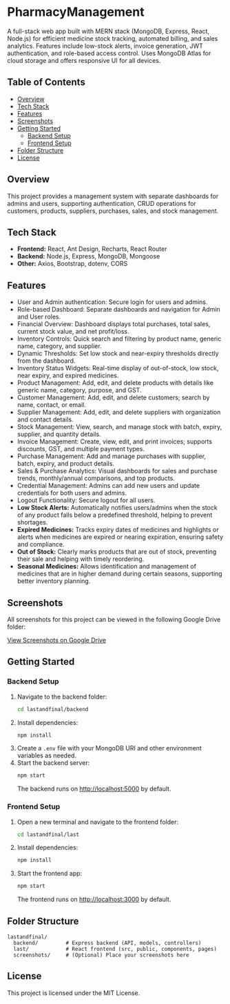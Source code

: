 # PharmacyManagement
A full-stack web app built with MERN stack (MongoDB, Express, React, Node.js) for efficient medicine stock tracking, automated billing, and sales analytics. Features include low-stock alerts, invoice generation, JWT authentication, and role-based access control. Uses MongoDB Atlas for cloud storage and offers responsive UI for all devices.

## Table of Contents
- [Overview](#overview)
- [Tech Stack](#tech-stack)
- [Features](#features)
- [Screenshots](#screenshots)
- [Getting Started](#getting-started)
  - [Backend Setup](#backend-setup)
  - [Frontend Setup](#frontend-setup)
- [Folder Structure](#folder-structure)
- [License](#license)

## Overview
This project provides a management system with separate dashboards for admins and users, supporting authentication, CRUD operations for customers, products, suppliers, purchases, sales, and stock management.

## Tech Stack
- **Frontend:** React, Ant Design, Recharts, React Router
- **Backend:** Node.js, Express, MongoDB, Mongoose
- **Other:** Axios, Bootstrap, dotenv, CORS

## Features
- User and Admin authentication: Secure login for users and admins.
- Role-based Dashboard: Separate dashboards and navigation for Admin and User roles.
- Financial Overview: Dashboard displays total purchases, total sales, current stock value, and net profit/loss.
- Inventory Controls: Quick search and filtering by product name, generic name, category, and supplier.
- Dynamic Thresholds: Set low stock and near-expiry thresholds directly from the dashboard.
- Inventory Status Widgets: Real-time display of out-of-stock, low stock, near expiry, and expired medicines.
- Product Management: Add, edit, and delete products with details like generic name, category, purpose, and GST.
- Customer Management: Add, edit, and delete customers; search by name, contact, or email.
- Supplier Management: Add, edit, and delete suppliers with organization and contact details.
- Stock Management: View, search, and manage stock with batch, expiry, supplier, and quantity details.
- Invoice Management: Create, view, edit, and print invoices; supports discounts, GST, and multiple payment types.
- Purchase Management: Add and manage purchases with supplier, batch, expiry, and product details.
- Sales & Purchase Analytics: Visual dashboards for sales and purchase trends, monthly/annual comparisons, and top products.
- Credential Management: Admins can add new users and update credentials for both users and admins.
- Logout Functionality: Secure logout for all users.
- **Low Stock Alerts:** Automatically notifies users/admins when the stock of any product falls below a predefined threshold, helping to prevent shortages.
- **Expired Medicines:** Tracks expiry dates of medicines and highlights or alerts when medicines are expired or nearing expiration, ensuring safety and compliance.
- **Out of Stock:** Clearly marks products that are out of stock, preventing their sale and helping with timely reordering.
- **Seasonal Medicines:** Allows identification and management of medicines that are in higher demand during certain seasons, supporting better inventory planning.


## Screenshots

All screenshots for this project can be viewed in the following Google Drive folder:

[View Screenshots on Google Drive](https://drive.google.com/drive/folders/1LJecWK08uuWMfpaYlTbdID9fH0CE8lu7?usp=sharing)

## Getting Started

### Backend Setup
1. Navigate to the backend folder:
   ```bash
   cd lastandfinal/backend
   ```
2. Install dependencies:
   ```bash
   npm install
   ```
3. Create a `.env` file with your MongoDB URI and other environment variables as needed.
4. Start the backend server:
   ```bash
   npm start
   ```
   The backend runs on [http://localhost:5000](http://localhost:5000) by default.

### Frontend Setup
1. Open a new terminal and navigate to the frontend folder:
   ```bash
   cd lastandfinal/last
   ```
2. Install dependencies:
   ```bash
   npm install
   ```
3. Start the frontend app:
   ```bash
   npm start
   ```
   The frontend runs on [http://localhost:3000](http://localhost:3000) by default.

## Folder Structure
```
lastandfinal/
  backend/         # Express backend (API, models, controllers)
  last/            # React frontend (src, public, components, pages)
  screenshots/     # (Optional) Place your screenshots here
```

## License
This project is licensed under the MIT License.

